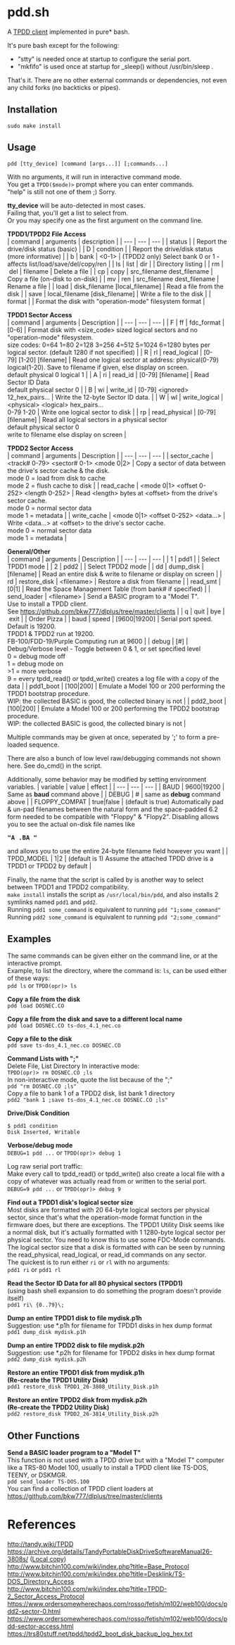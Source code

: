 # pdd.sh

A [TPDD client](http://tandy.wiki/TPDD_client) implemented in pure\* bash.

It's pure bash except for the following:  
* "stty" is needed once at startup to configure the serial port.  
* "mkfifo" is used once at startup for \_sleep() without /usr/bin/sleep .  

That's it. There are no other external commands or dependencies, not even any child forks (no backticks or pipes).

## Installation
```sudo make install```

## Usage
```pdd [tty_device] [command [args...]] [;commands...]```

With no arguments, it will run in interactive command mode.  
You get a ```TPDD($mode)>``` prompt where you can enter commands.  
"help" is still not one of them ;) Sorry.

**tty_device** will be auto-detected in most cases.  
Failing that, you'll get a list to select from.  
Or you may specify one as the first argument on the command line.  

**TPDD1/TPDD2 File Access**  
| command | arguments | description |
| --- | --- | --- |
| status | | Report the drive/disk status (basic) |
| D&#160;\|&#160;condition | | Report the drive/disk status (more informative) |
| b&#160;\|&#160;bank | \<0-1\> | (TPDD2 only) Select bank 0 or 1 - affects list/load/save/del/copy/ren |
| ls&#160;\|&#160;list&#160;\|&#160;dir | | Directory listing |
| rm&#160;\|&#160;del | filename | Delete a file |
| cp&#160;\|&#160;copy | src_filename&#160;dest_filename | Copy a file (on-disk to on-disk) |
| mv&#160;\|&#160;ren | src_filename&#160;dest_filename | Rename a file |
| load | disk_filename&#160;\[local_filename\] | Read a file from the disk |
| save | local_filename&#160;\[disk_filename\] | Write a file to the disk |
| format | | Format the disk with "operation-mode" filesystem format |

**TPDD1 Sector Access**  
| command | arguments | Description |
| --- | --- | --- |
| F&#160;\|&#160;ff&#160;\|&#160;fdc_format | \[0-6\] | Format disk with <size_code> sized logical sectors and no "operation-mode" filesystem.<br>size codes: 0=64 1=80 2=128 3=256 4=512 5=1024 6=1280 bytes per logical sector. (default 1280 if not specified) |
| R&#160;\|&#160;rl&#160;\|&#160;read_logical | \[0-79\]&#160;\[1-20\]&#160;\[filename\] | Read one logical sector at address: physical(0-79) logical(1-20). Save to filename if given, else display on screen.<br>default physical 0 logical 1 |
| A&#160;\|&#160;ri&#160;\|&#160;read_id | \[0-79\]&#160;\[filename\] | Read Sector ID Data<br>default physical sector 0 |
| B&#160;\|&#160;wi&#160;\|&#160;write_id | \[0-79\] \<ignored\> 12_hex_pairs... | Write the 12-byte Sector ID data. |
| W&#160;\|&#160;wl&#160;\|&#160;write_logical | \<physical\>&#160;\<logical\>&#160;hex_pairs...<br>0-79&#160;1-20 | Write one logical sector to disk |
| rp&#160;\|&#160;read_physical | \[0-79\] \[filename\] | Read all logical sectors in a physical sector<br>default physical sector 0<br>write to filename else display on screen |

**TPDD2 Sector Access**  
| command | arguments | Description |
| --- | --- | --- |
| sector_cache | \<track#&#160;0-79\>&#160;\<sector#&#160;0-1\>&#160;\<mode&#160;0\|2\> | Copy a sector of data between the drive's sector cache & the disk.<br>mode 0 = load from disk to cache<br>mode 2 = flush cache to disk |
| read_cache | \<mode&#160;0\|1\>&#160;\<offset&#160;0-252\>&#160;\<length&#160;0-252\> | Read \<length\> bytes at \<offset\> from the drive's sector cache.<br>mode 0 = normal sector data<br>mode 1 = metadata |
| write_cache | \<mode&#160;0\|1\>&#160;\<offset&#160;0-252\>&#160;\<data...\> | Write \<data...\> at \<offset\> to the drive's sector cache.<br>mode 0 = normal sector data<br>mode 1 = metadata |

**General/Other**  
| command | arguments | Description |
| --- | --- | --- |
| 1&#160;\|&#160;pdd1 | | Select TPDD1 mode |
| 2&#160;\|&#160;pdd2 | | Select TPDD2 mode |
| dd&#160;\|&#160;dump_disk | \[filename\] | Read an entire disk & write to filename or display on screen |
| rd&#160;\|&#160;restore_disk | \<filename\> | Restore a disk from filename |
| read_smt | \[0\|1\] | Read the Space Management Table (from bank# if specified) |
| send_loader | \<filename\> | Send a BASIC program to a "Model T".<br>Use to install a TPDD client.<br>See https://github.com/bkw777/dlplus/tree/master/clients |
| q&#160;\|&#160;quit&#160;\|&#160;bye&#160;\|&#160;exit | | Order Pizza |
| baud&#160;\|&#160;speed | \[9600\|19200\] | Serial port speed. Default is 19200.<br>TPDD1 & TPDD2 run at 19200.<br>FB-100/FDD-19/Purple Computing run at 9600 |
| debug | \[#\] | Debug/Verbose level - Toggle between 0 & 1, or set specified level<br>0 = debug mode off<br>1 = debug mode on<br>\>1 = more verbose<br>9 = every tpdd_read() or tpdd_write() creates a log file with a copy of the data |
| pdd1_boot | \[100\|200\] | Emulate a Model 100 or 200 performing the TPDD1 bootstrap procedure.<br>WIP: the collected BASIC is good, the collected binary is not |
| pdd2_boot | \[100\|200\] | Emulate a Model 100 or 200 performing the TPDD2 bootstrap procedure.<br>WIP: the collected BASIC is good, the collected binary is not |

Multiple commands may be given at once, seperated by '**;**' to form a pre-loaded sequence.  

There are also a bunch of low level raw/debugging commands not shown here. See do_cmd() in the script.

Additionally, some behavior may be modified by setting environment variables.
| variable | value | effect |
| --- | --- | --- |
| BAUD | 9600\|19200 | Same as **baud** command above |
| DEBUG | # | same as **debug** command above |
| FLOPPY_COMPAT | true\|false | (default is true) Automatically pad & un-pad filenames between the natural form and the space-padded 6.2 form needed to be compatible with "Floppy" & "Flopy2". Disabling allows you to see the actual on-disk file names like <pre>**"A     .BA               "**</pre> and allows you to use the entire 24-byte filename field however you want |
| TPDD_MODEL | 1\|2 | (default is 1) Assume the attached TPDD drive is a TPDD1 or TPDD2 by default |

Finally, the name that the script is called by is another way to select between TPDD1 and TPDD2 compatibility.  
```make install``` installs the script as ```/usr/local/bin/pdd```, and also installs 2 symlinks named ```pdd1``` and ```pdd2```.  
Running ```pdd1 some_command``` is equivalent to running ```pdd "1;some_command"```  
Running ```pdd2 some_command``` is equivalent to running ```pdd "2;some_command"```  

## Examples
The same commands can be given either on the command line, or at the interactive prompt.  
Example, to list the directory, where the command is: ```ls```, can be used either of these ways:  
```pdd ls``` or ```TPDD(opr)> ls```

**Copy a file from the disk**  
```pdd load DOSNEC.CO```

**Copy a file from the disk and save to a different local name**  
```pdd load DOSNEC.CO ts-dos_4.1_nec.co```

**Copy a file to the disk**  
```pdd save ts-dos_4.1_nec.co DOSNEC.CO```

**Command Lists with ";"**  
Delete File, List Directory
In interactive mode:  
```TPDD(opr)> rm DOSNEC.CO ;ls```  
In non-interactive mode, quote the list because of the ";"  
```pdd "rm DOSNEC.CO ;ls"```  
Copy a file to bank 1 of a TPDD2 disk, list bank 1 directory  
```pdd2 "bank 1 ;save ts-dos_4.1_nec.co DOSNEC.CO ;ls"```

**Drive/Disk Condition**  
```
$ pdd1 condition
Disk Inserted, Writable

```

**Verbose/debug mode**  
```DEBUG=1 pdd ...``` or ```TPDD(opr)> debug 1```

Log raw serial port traffic:  
Make every call to tpdd_read() or tpdd_write() also create a local file with a copy of whatever was actually read from or written to the serial port.  
```DEBUG=9 pdd ...``` or ```TPDD(opr)> debug 9```

**Find out a TPDD1 disk's logical sector size**  
Most disks are formatted with 20 64-byte logical sectors per physical sector, since that's what the operation-mode format function in the firmware does, but there are exceptions. The TPDD1 Utility Disk seems like a normal disk, but it's actually formatted with 1 1280-byte logical sector per physical sector. You need to know this to use some FDC-Mode commands.  
The logical sector size that a disk is formatted with can be seen by running the read_physical, read_logical, or read_id commands on any sector.  
The quickest is to run either ```ri``` or ```rl``` with no arguments:  
```pdd1 ri``` or ```pdd1 rl```

**Read the Sector ID Data for all 80 physical sectors (TPDD1)**  
(using bash shell expansion to do something the program doesn't provide itself)  
```pdd1 ri\ {0..79}\;```

**Dump an entire TPDD1 disk to file mydisk.p1h**  
Suggestion: use \*.p1h for filename for TPDD1 disks in hex dump format  
```pdd1 dump_disk mydisk.p1h```

**Dump an entire TPDD2 disk to file mydisk.p2h**  
Suggestion: use \*.p2h for filename for TPDD2 disks in hex dump format  
```pdd2 dump_disk mydisk.p2h```

**Restore an entire TPDD1 disk from mydisk.p1h**  
**(Re-create the TPDD1 Utility Disk)**  
```pdd1 restore_disk TPDD1_26-3808_Utility_Disk.p1h```

**Restore an entire TPDD2 disk from mydisk.p2h**  
**(Re-create the TPDD2 Utility Disk)**  
```pdd2 restore_disk TPDD2_26-3814_Utility_Disk.p2h```

## Other Functions
**Send a BASIC loader program to a "Model T"**  
This function is not used with a TPDD drive but with a "Model T" computer like a TRS-80 Model 100, usually to install a TPDD client like TS-DOS, TEENY, or DSKMGR.  
```pdd send_loader TS-DOS.100```  
You can find a collection of TPDD client loaders at https://github.com/bkw777/dlplus/tree/master/clients

# References
http://tandy.wiki/TPDD  
https://archive.org/details/TandyPortableDiskDriveSoftwareManual26-3808s/ ([Local copy](https://docs.google.com/viewer?url=https://github.com/bkw777/pdd.sh/raw/main/Tandy_Portable_Disk_Drive_Software_Manual_26-3808S.pdf))  
http://www.bitchin100.com/wiki/index.php?title=Base_Protocol  
http://www.bitchin100.com/wiki/index.php?title=Desklink/TS-DOS_Directory_Access  
http://www.bitchin100.com/wiki/index.php?title=TPDD-2_Sector_Access_Protocol  
https://www.ordersomewherechaos.com/rosso/fetish/m102/web100/docs/pdd2-sector-0.html  
https://www.ordersomewherechaos.com/rosso/fetish/m102/web100/docs/pdd-sector-access.html  
https://trs80stuff.net/tpdd/tpdd2_boot_disk_backup_log_hex.txt  
